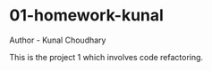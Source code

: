 # 01-homework-kunal

Author - Kunal Choudhary

This is the project 1 which involves code refactoring.
